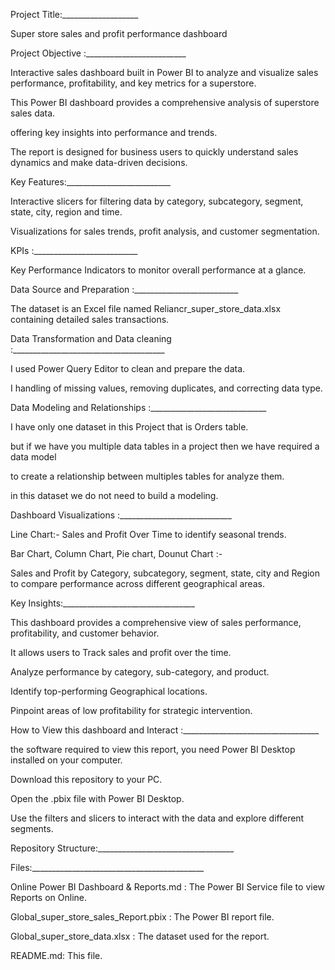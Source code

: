 Project Title:___________________

Super store sales and profit performance dashboard

Project Objective :_________________________

Interactive sales dashboard built in Power BI to analyze and visualize sales performance, profitability, and key metrics for a superstore.

This Power BI dashboard provides a comprehensive analysis of superstore sales data.

offering key insights into performance and trends.

The report is designed for business users to quickly understand sales dynamics and make data-driven decisions.

Key Features:__________________________

Interactive slicers for filtering data by category, subcategory, segment, state, city, region and time.

Visualizations for sales trends, profit analysis, and customer segmentation.

KPIs :__________________________

Key Performance Indicators to monitor overall performance at a glance.

Data Source and Preparation :__________________________

The dataset is an Excel file named Reliancr_super_store_data.xlsx containing detailed sales transactions.

Data Transformation and Data cleaning :______________________________________

I used Power Query Editor to clean and prepare the data.

I handling of missing values, removing duplicates, and correcting data type.

Data Modeling and Relationships :_____________________________

I have only one dataset in this Project that is Orders table.

but if we have you multiple data tables in a project then we have required a data model

to create a relationship between multiples tables for analyze them.

in this dataset we do not need to build a modeling.

Dashboard Visualizations :____________________________

Line Chart:- Sales and Profit Over Time to identify seasonal trends.

Bar Chart, Column Chart, Pie chart, Dounut Chart :-

Sales and Profit by Category, subcategory, segment, state, city and Region to compare performance across different geographical areas.

Key Insights:_________________________________

This dashboard provides a comprehensive view of sales performance, profitability, and customer behavior.

It allows users to ​Track sales and profit over the time.

Analyze performance by category, sub-category, and product.

Identify top-performing Geographical locations.

Pinpoint areas of low profitability for strategic intervention.

How to View this dashboard and Interact :__________________________________

the software required to view this report, you need Power BI Desktop installed on your computer.

Download this repository to your PC.

Open the .pbix file with Power BI Desktop.

Use the filters and slicers to interact with the data and explore different segments.

Repository Structure:__________________________________

Files:___________________________________________

Online Power BI Dashboard & Reports.md : The Power BI Service file to view Reports on Online.

Global_super_store_sales_Report.pbix : The Power BI report file.

Global_super_store_data.xlsx : The dataset used for the report.

README.md: This file.
